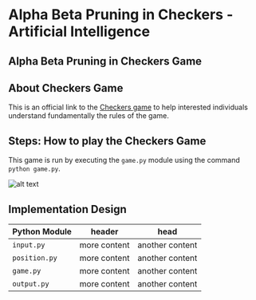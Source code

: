 # Alpha Beta Pruning in Checkers - Artificial Intelligence
## Alpha Beta Pruning in Checkers Game

## About Checkers Game
This is an official link to the [Checkers game](https://www.officialgamerules.org/checkers) to help interested individuals understand fundamentally the rules of the game.



## Steps: How to play the Checkers Game
This game is run by executing the `game.py` module using the command `python game.py`.

![alt text](http://picsum.photos/200/200)

## Implementation Design
| Python Module | header | head |
| --- | --- | --- |
| `input.py` | more content | another content |
| `position.py` | more content | another content |
| `game.py` | more content | another content |
| `output.py` | more content | another content |

